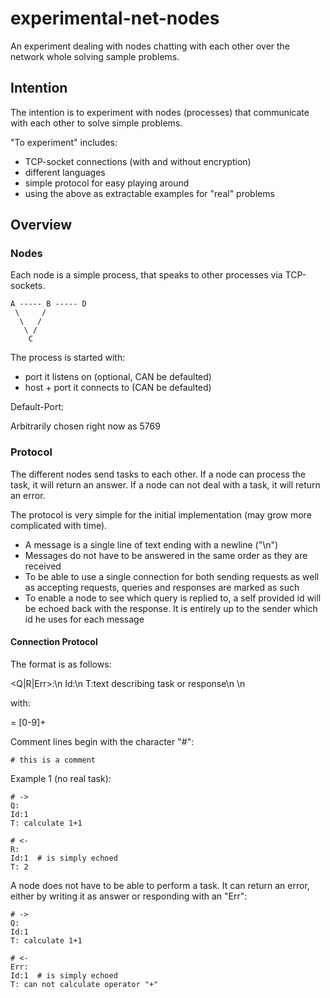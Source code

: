 # experimental-net-nodes

An experiment dealing with nodes chatting with each other over the network whole solving sample problems.

## Intention

The intention is to experiment with nodes (processes) that communicate with each other to solve simple problems.

"To experiment" includes:

* TCP-socket connections (with and without encryption)
* different languages
* simple protocol for easy playing around
* using the above as extractable examples for "real" problems

## Overview

### Nodes

Each node is a simple process, that speaks to other processes via TCP-sockets.

    A ----- B ----- D
     \     /
      \   /
       \ /
        C
        
The process is started with:

* port it listens on (optional, CAN be defaulted)
* host + port it connects to  (CAN be defaulted)

Default-Port:

Arbitrarily chosen right now as 5769

### Protocol

The different nodes send tasks to each other.
If a node can process the task, it will return an answer.
If a node can not deal with a task, it will return an error.

The protocol is very simple for the initial implementation (may grow more complicated with time).

* A message is a single line of text ending with a newline ("\n")
* Messages do not have to be answered in the same order as they are received
* To be able to use a single connection for both sending requests as well as accepting requests, queries and responses are marked as such
* To enable a node to see which query is replied to, a self provided id will be echoed back with the response. It is entirely up to the sender which id he uses for each message

#### Connection Protocol

The format is as follows:

   <Q|R|Err>:\n
   Id:<id>\n
   T:text describing task or response\n
   \n
   
with:

   <id> = [0-9]+

Comment lines begin with the character "#":
       
    # this is a comment

Example 1 (no real task):

    # ->
    Q:
    Id:1
    T: calculate 1+1
    
    # <-
    R:
    Id:1  # is simply echoed
    T: 2

A node does not have to be able to perform a task. It can return an error, either by writing it as answer or responding with an "Err":
 
    # ->
    Q:
    Id:1
    T: calculate 1+1
    
    # <-
    Err:
    Id:1  # is simply echoed
    T: can not calculate operator "+"
